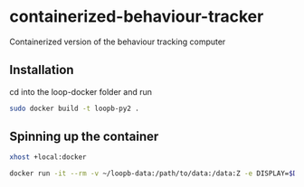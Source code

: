 # containerized-behaviour-tracker
Containerized version of the behaviour tracking computer

## Installation
cd into the loop-docker folder and run
```bash
sudo docker build -t loopb-py2 .
```

## Spinning up the container
```bash
xhost +local:docker

docker run -it --rm -v ~/loopb-data:/path/to/data:/data:Z -e DISPLAY=$DISPLAY -v /tmp/.X11-unix:/tmp/.X11-unix loopb-py2
```
